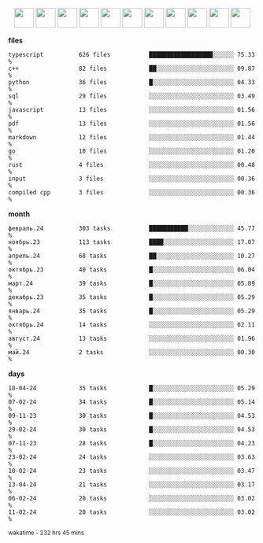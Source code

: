 <div align="center"><img src="https://assets.leetcode.com/static_assets/marketing/2024-200-lg.png" width="40" height="40"> <img src="https://assets.leetcode.com/static_assets/marketing/2024-100-lg.png" width="40" height="40"> <img src="https://assets.leetcode.com/static_assets/marketing/2024-50-lg.png" width="40" height="40"> <img src="https://assets.leetcode.com/static_assets/marketing/lg50.png" width="40" height="40"> <img src="https://leetcode.com/static/images/badges/dcc-2024-9.png" width="40" height="40"> <img src="https://leetcode.com/static/images/badges/dcc-2024-4.png" width="40" height="40"> <img src="https://leetcode.com/static/images/badges/dcc-2024-3.png" width="40" height="40"> <img src="https://leetcode.com/static/images/badges/dcc-2024-2.png" width="40" height="40"> <img src="https://leetcode.com/static/images/badges/dcc-2024-1.png" width="40" height="40"> <img src="https://leetcode.com/static/images/badges/dcc-2023-12.png" width="40" height="40"> <img src="https://leetcode.com/static/images/badges/dcc-2023-11.png" width="40" height="40"> </div>

**files**
```text
typescript          626 files           ██████████████████░░░░░░ 75.33 %             
c++                 82 files            ██░░░░░░░░░░░░░░░░░░░░░░ 09.87 %             
python              36 files            █░░░░░░░░░░░░░░░░░░░░░░░ 04.33 %             
sql                 29 files            ░░░░░░░░░░░░░░░░░░░░░░░░ 03.49 %             
javascript          13 files            ░░░░░░░░░░░░░░░░░░░░░░░░ 01.56 %             
pdf                 13 files            ░░░░░░░░░░░░░░░░░░░░░░░░ 01.56 %             
markdown            12 files            ░░░░░░░░░░░░░░░░░░░░░░░░ 01.44 %             
go                  10 files            ░░░░░░░░░░░░░░░░░░░░░░░░ 01.20 %             
rust                4 files             ░░░░░░░░░░░░░░░░░░░░░░░░ 00.48 %             
input               3 files             ░░░░░░░░░░░░░░░░░░░░░░░░ 00.36 %             
compiled cpp        3 files             ░░░░░░░░░░░░░░░░░░░░░░░░ 00.36 %             
```

**month**
```text
февраль.24          303 tasks           ███████████░░░░░░░░░░░░░ 45.77 %             
ноябрь.23           113 tasks           ████░░░░░░░░░░░░░░░░░░░░ 17.07 %             
апрель.24           68 tasks            ██░░░░░░░░░░░░░░░░░░░░░░ 10.27 %             
октябрь.23          40 tasks            █░░░░░░░░░░░░░░░░░░░░░░░ 06.04 %             
март.24             39 tasks            █░░░░░░░░░░░░░░░░░░░░░░░ 05.89 %             
декабрь.23          35 tasks            █░░░░░░░░░░░░░░░░░░░░░░░ 05.29 %             
январь.24           35 tasks            █░░░░░░░░░░░░░░░░░░░░░░░ 05.29 %             
октябрь.24          14 tasks            ░░░░░░░░░░░░░░░░░░░░░░░░ 02.11 %             
август.24           13 tasks            ░░░░░░░░░░░░░░░░░░░░░░░░ 01.96 %             
май.24              2 tasks             ░░░░░░░░░░░░░░░░░░░░░░░░ 00.30 %             
```

**days**
```text
18-04-24            35 tasks            █░░░░░░░░░░░░░░░░░░░░░░░ 05.29 %             
07-02-24            34 tasks            █░░░░░░░░░░░░░░░░░░░░░░░ 05.14 %             
09-11-23            30 tasks            █░░░░░░░░░░░░░░░░░░░░░░░ 04.53 %             
29-02-24            30 tasks            █░░░░░░░░░░░░░░░░░░░░░░░ 04.53 %             
07-11-23            28 tasks            █░░░░░░░░░░░░░░░░░░░░░░░ 04.23 %             
23-02-24            24 tasks            ░░░░░░░░░░░░░░░░░░░░░░░░ 03.63 %             
10-02-24            23 tasks            ░░░░░░░░░░░░░░░░░░░░░░░░ 03.47 %             
13-04-24            21 tasks            ░░░░░░░░░░░░░░░░░░░░░░░░ 03.17 %             
06-02-24            20 tasks            ░░░░░░░░░░░░░░░░░░░░░░░░ 03.02 %             
11-02-24            20 tasks            ░░░░░░░░░░░░░░░░░░░░░░░░ 03.02 %             
```

<sub>wakatime - 232 hrs 45 mins</sub>